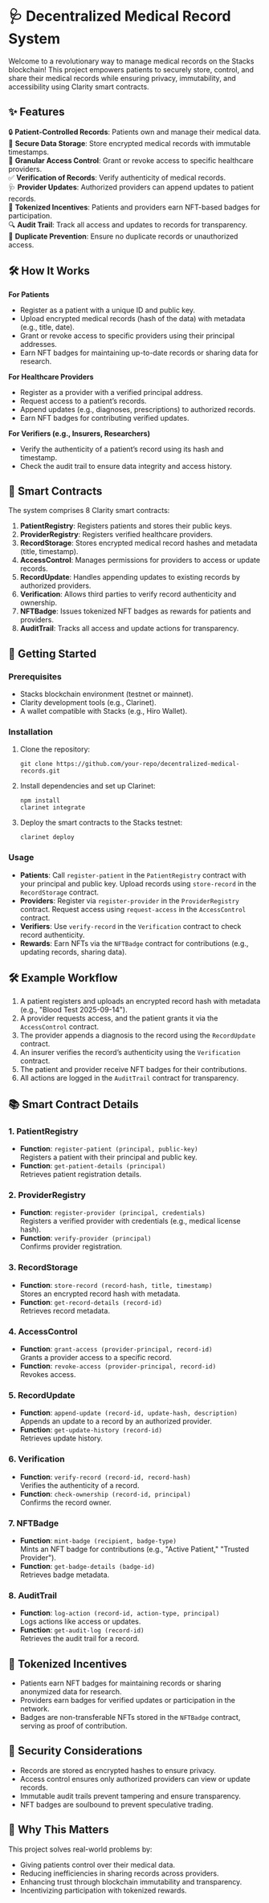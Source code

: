 # 🩺 Decentralized Medical Record System

Welcome to a revolutionary way to manage medical records on the Stacks blockchain! This project empowers patients to securely store, control, and share their medical records while ensuring privacy, immutability, and accessibility using Clarity smart contracts.

## ✨ Features

🔒 **Patient-Controlled Records**: Patients own and manage their medical data.  
📝 **Secure Data Storage**: Store encrypted medical records with immutable timestamps.  
🔐 **Granular Access Control**: Grant or revoke access to specific healthcare providers.  
✅ **Verification of Records**: Verify authenticity of medical records.  
🩺 **Provider Updates**: Authorized providers can append updates to patient records.  
💎 **Tokenized Incentives**: Patients and providers earn NFT-based badges for participation.  
🔍 **Audit Trail**: Track all access and updates to records for transparency.  
🚫 **Duplicate Prevention**: Ensure no duplicate records or unauthorized access.

## 🛠 How It Works

**For Patients**  
- Register as a patient with a unique ID and public key.  
- Upload encrypted medical records (hash of the data) with metadata (e.g., title, date).  
- Grant or revoke access to specific providers using their principal addresses.  
- Earn NFT badges for maintaining up-to-date records or sharing data for research.  

**For Healthcare Providers**  
- Register as a provider with a verified principal address.  
- Request access to a patient’s records.  
- Append updates (e.g., diagnoses, prescriptions) to authorized records.  
- Earn NFT badges for contributing verified updates.  

**For Verifiers (e.g., Insurers, Researchers)**  
- Verify the authenticity of a patient’s record using its hash and timestamp.  
- Check the audit trail to ensure data integrity and access history.  

## 📜 Smart Contracts

The system comprises 8 Clarity smart contracts:

1. **PatientRegistry**: Registers patients and stores their public keys.  
2. **ProviderRegistry**: Registers verified healthcare providers.  
3. **RecordStorage**: Stores encrypted medical record hashes and metadata (title, timestamp).  
4. **AccessControl**: Manages permissions for providers to access or update records.  
5. **RecordUpdate**: Handles appending updates to existing records by authorized providers.  
6. **Verification**: Allows third parties to verify record authenticity and ownership.  
7. **NFTBadge**: Issues tokenized NFT badges as rewards for patients and providers.  
8. **AuditTrail**: Tracks all access and update actions for transparency.

## 🚀 Getting Started

### Prerequisites
- Stacks blockchain environment (testnet or mainnet).  
- Clarity development tools (e.g., Clarinet).  
- A wallet compatible with Stacks (e.g., Hiro Wallet).  

### Installation
1. Clone the repository:
   ```
   git clone https://github.com/your-repo/decentralized-medical-records.git
   ```
2. Install dependencies and set up Clarinet:
   ```
   npm install
   clarinet integrate
   ```
3. Deploy the smart contracts to the Stacks testnet:
   ```
   clarinet deploy
   ```

### Usage
- **Patients**: Call `register-patient` in the `PatientRegistry` contract with your principal and public key. Upload records using `store-record` in the `RecordStorage` contract.  
- **Providers**: Register via `register-provider` in the `ProviderRegistry` contract. Request access using `request-access` in the `AccessControl` contract.  
- **Verifiers**: Use `verify-record` in the `Verification` contract to check record authenticity.  
- **Rewards**: Earn NFTs via the `NFTBadge` contract for contributions (e.g., updating records, sharing data).  

## 🛠 Example Workflow
1. A patient registers and uploads an encrypted record hash with metadata (e.g., "Blood Test 2025-09-14").  
2. A provider requests access, and the patient grants it via the `AccessControl` contract.  
3. The provider appends a diagnosis to the record using the `RecordUpdate` contract.  
4. An insurer verifies the record’s authenticity using the `Verification` contract.  
5. The patient and provider receive NFT badges for their contributions.  
6. All actions are logged in the `AuditTrail` contract for transparency.

## 📚 Smart Contract Details

### 1. PatientRegistry
- **Function**: `register-patient (principal, public-key)`  
  Registers a patient with their principal and public key.  
- **Function**: `get-patient-details (principal)`  
  Retrieves patient registration details.

### 2. ProviderRegistry
- **Function**: `register-provider (principal, credentials)`  
  Registers a verified provider with credentials (e.g., medical license hash).  
- **Function**: `verify-provider (principal)`  
  Confirms provider registration.

### 3. RecordStorage
- **Function**: `store-record (record-hash, title, timestamp)`  
  Stores an encrypted record hash with metadata.  
- **Function**: `get-record-details (record-id)`  
  Retrieves record metadata.

### 4. AccessControl
- **Function**: `grant-access (provider-principal, record-id)`  
  Grants a provider access to a specific record.  
- **Function**: `revoke-access (provider-principal, record-id)`  
  Revokes access.

### 5. RecordUpdate
- **Function**: `append-update (record-id, update-hash, description)`  
  Appends an update to a record by an authorized provider.  
- **Function**: `get-update-history (record-id)`  
  Retrieves update history.

### 6. Verification
- **Function**: `verify-record (record-id, record-hash)`  
  Verifies the authenticity of a record.  
- **Function**: `check-ownership (record-id, principal)`  
  Confirms the record owner.

### 7. NFTBadge
- **Function**: `mint-badge (recipient, badge-type)`  
  Mints an NFT badge for contributions (e.g., "Active Patient," "Trusted Provider").  
- **Function**: `get-badge-details (badge-id)`  
  Retrieves badge metadata.

### 8. AuditTrail
- **Function**: `log-action (record-id, action-type, principal)`  
  Logs actions like access or updates.  
- **Function**: `get-audit-log (record-id)`  
  Retrieves the audit trail for a record.

## 🎁 Tokenized Incentives
- Patients earn NFT badges for maintaining records or sharing anonymized data for research.  
- Providers earn badges for verified updates or participation in the network.  
- Badges are non-transferable NFTs stored in the `NFTBadge` contract, serving as proof of contribution.

## 🔐 Security Considerations
- Records are stored as encrypted hashes to ensure privacy.  
- Access control ensures only authorized providers can view or update records.  
- Immutable audit trails prevent tampering and ensure transparency.  
- NFT badges are soulbound to prevent speculative trading.

## 🌟 Why This Matters
This project solves real-world problems by:
- Giving patients control over their medical data.  
- Reducing inefficiencies in sharing records across providers.  
- Enhancing trust through blockchain immutability and transparency.  
- Incentivizing participation with tokenized rewards.

